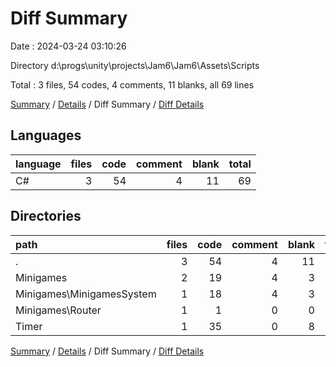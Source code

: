 # Diff Summary

Date : 2024-03-24 03:10:26

Directory d:\\progs\\unity\\projects\\Jam6\\Jam6\\Assets\\Scripts

Total : 3 files,  54 codes, 4 comments, 11 blanks, all 69 lines

[Summary](results.md) / [Details](details.md) / Diff Summary / [Diff Details](diff-details.md)

## Languages
| language | files | code | comment | blank | total |
| :--- | ---: | ---: | ---: | ---: | ---: |
| C# | 3 | 54 | 4 | 11 | 69 |

## Directories
| path | files | code | comment | blank | total |
| :--- | ---: | ---: | ---: | ---: | ---: |
| . | 3 | 54 | 4 | 11 | 69 |
| Minigames | 2 | 19 | 4 | 3 | 26 |
| Minigames\\MinigamesSystem | 1 | 18 | 4 | 3 | 25 |
| Minigames\\Router | 1 | 1 | 0 | 0 | 1 |
| Timer | 1 | 35 | 0 | 8 | 43 |

[Summary](results.md) / [Details](details.md) / Diff Summary / [Diff Details](diff-details.md)